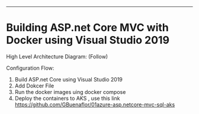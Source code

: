 --------------------------------------------------------------------
# Building ASP.net Core MVC with Docker using Visual Studio 2019

High Level Architecture Diagram: (Follow)


Configuration Flow:

1. Build ASP.net Core using Visual Studio 2019
2. Add Dokcer File
3. Run the docker images uing docker compose
4. Deploy the containers to AKS , use this link 
   https://github.com/GBuenaflor/01azure-asp.netcore-mvc-sql-aks
   
  
